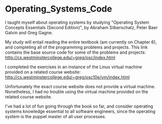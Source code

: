 # Operating_Systems_Code

I taught myself about operating systems by studying "Operating System Concepts
Essentials (Second Edition)", by Abraham Silberschatz, Peter Baer Galvin and
Greg Gagne.

My study will entail reading the entire textbook (am currently on Chapter 6),
and completing all of the programming problems and projects. This link
contains the base source code for some of the problems and projects: 
http://cs.westminstercollege.edu/~greg/osc/index.html

I completed the exercises in an instance of the Linux virtual machine 
provided on a related course website:
http://cs.westminstercollege.edu/~greg/osc10e/vm/index.html

Unfortunately the exact course website does not provide a virtual machine.
Nonetheless, I had no trouble using the virtual machine provided on the
related course website.

I've had a lot of fun going through the book so far, and consider operating 
systems knowledge essential to all software engineers, since the operating
system is the puppet master of all user processes.
